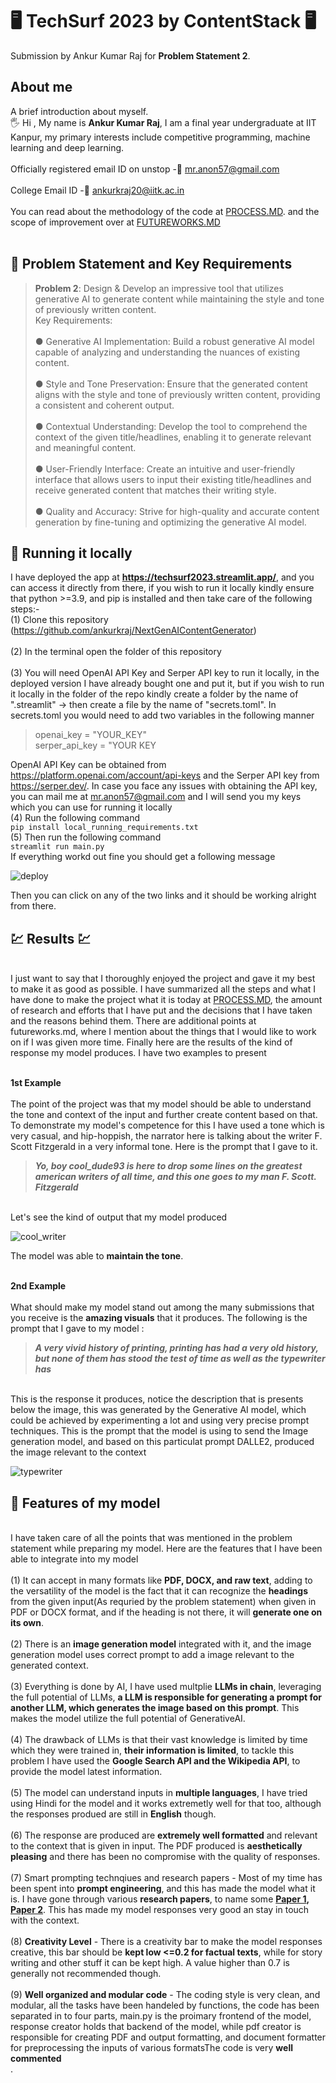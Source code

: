 # 🖥️ TechSurf 2023 by ContentStack 🖥️
Submission by Ankur Kumar Raj for **Problem Statement 2**.
## About me
A brief introduction about myself.
<br> 🖐️ Hi , My name is **Ankur Kumar Raj**, I am a final year undergraduate at IIT Kanpur, my primary interests include competitive programming, machine learning and deep learning. </br>
<br> Officially registered email ID on unstop -📧 [mr.anon57@gmail.com](mailto:mr.anon57@gmail.com) </br>
<br> College Email ID -📧 [ankurkraj20@iitk.ac.in](mailto:ankurkraj20@iitk.ac.in) </br>
<br> You can read about the methodology of the code at [PROCESS.MD](https://github.com/ankurkraj/NextGenAIContentGenerator/blob/main/PROCESS.md). and the scope of improvement over at [FUTUREWORKS.MD](https://github.com/ankurkraj/NextGenAIContentGenerator/blob/main/FUTUREWORKS.md)</br>
<br> 

## 🧾 Problem Statement and Key Requirements
>**Problem 2**: Design & Develop an impressive tool that utilizes generative AI to generate content while maintaining the style and tone of previously written content.
><br> Key Requirements: </br>
><br> ●	Generative AI Implementation: Build a robust generative AI model capable of analyzing and understanding the nuances of existing content. </br>
><br> ●	Style and Tone Preservation: Ensure that the generated content aligns with the style and tone of previously written content, providing a consistent and coherent output. </br>
><br> ●	Contextual Understanding: Develop the tool to comprehend the context of the given title/headlines, enabling it to generate relevant and meaningful content. </br>
><br> ●	User-Friendly Interface: Create an intuitive and user-friendly interface that allows users to input their existing title/headlines and receive generated content that matches their writing style. </br>
><br> ●	Quality and Accuracy: Strive for high-quality and accurate content generation by fine-tuning and optimizing the generative AI model. </br>

## 🏃 Running it locally
I have deployed the app at **https://techsurf2023.streamlit.app/**, and you can access it directly from there, if you wish to run it locally kindly ensure that python >=3.9, and pip is installed and then take care of the following steps:-
<br> (1) Clone this repository (https://github.com/ankurkraj/NextGenAIContentGenerator) </br>
<br> (2) In the terminal open the folder of this repository </br>
<br> (3) You will need OpenAI API Key and Serper API key to run it locally, in the deployed version I have already bought one and put it, but if you wish to run it locally in the folder of the repo kindly create a folder by the name of ".streamlit" -> then create a file by the name of "secrets.toml". In secrets.toml you would need to add two variables in the following manner </br>

>openai_key = "YOUR_KEY"
><br> serper_api_key = "YOUR KEY </br>

OpenAI API Key can be obtained from https://platform.openai.com/account/api-keys and the Serper API key from https://serper.dev/. In case you face any issues with obtaining the API key, you can mail me at mr.anon57@gmail.com and I will send you my keys which you can use for running it locally
<br> (4) Run the following command  </br>
`pip install local_running_requirements.txt`
<br> (5) Then run the following command </br>
`streamlit run main.py`
<br> If everything workd out fine you should get a following message</br>

![deploy](https://github.com/ankurkraj/NextGenAIContentGenerator/assets/84915395/6866b89e-c548-4eee-875c-2b1ebe503f3b)

Then you can click on any of the two links and it should be working alright from there.

## 💹 Results 💹
<br>I just want to say that I thoroughly enjoyed the project and gave it my best to make it as good as possible. I have summarized all the steps and what I have done to make the project what it is today at [PROCESS.MD](https://github.com/ankurkraj/NextGenAIContentGenerator/blob/main/PROCESS.md), the amount of research and efforts that I have put and the decisions that I have taken and the reasons behind them. There are additional points at futureworks.md, where I mention about the things that I would like to work on if I was given more time. Finally here are the results of the kind of response my model produces. I have two examples to present </br>

<br>**1st Example**</br>
<br>The point of the project was that my model should be able to understand the tone and context of the input and further create content based on that. To demonstrate my model's competence for this I have used a tone which is very casual, and hip-hoppish, the narrator here is talking about the writer F. Scott Fitzgerald in a very informal tone. Here is the prompt that I gave to it. </br>
>**_Yo, boy cool_dude93 is here to drop some lines on the greatest american writers of all time, and this one goes to my man F. Scott. Fitzgerald_**

<br>Let's see the kind of output that my model produced</br>

![cool_writer](https://github.com/ankurkraj/NextGenAIContentGenerator/assets/84915395/260ca8b2-4d74-4e2c-8dd9-a7a9fb22dc35)

The model was able to **maintain the tone**.

<br> **2nd Example** </br>
<br> What should make my model stand out among the many submissions that you receive is the **amazing visuals** that it produces. The following is the prompt that I gave to my model : </br>

> **_A very vivid history of printing, printing has had a very old history, but none of them has stood the test of time as well as the typewriter has_**

<br>This is the response it produces, notice the description that is presents below the image, this was generated by the Generative AI model, which could be achieved by experimenting a lot and using very precise prompt techniques. This is the prompt that the model is using to send the Image generation model, and based on this particulat prompt DALLE2, produced the image relevant to the context</br>

![typewriter](https://github.com/ankurkraj/NextGenAIContentGenerator/assets/84915395/054fb42f-cbbe-4471-b0ad-0e666d9e1636)

## 🧮 Features of my model
<br>I have taken care of all the points that was mentioned in the problem statement while preparing my model. Here are the features that I have been able to integrate into my model</br>
<br> (1) It can accept in many formats like **PDF, DOCX, and raw text**, adding to the versatility of the model is the fact that it can recognize the **headings** from the given input(As requried by the problem statement) when given in PDF or DOCX format, and if the heading is not there, it will **generate one on its own**. </br>
<br> (2) There is an **image generation model** integrated with it, and the image generation model uses correct prompt to add a image relevant to the generated context. </br>
<br> (3) Everything is done by AI, I have used multplie **LLMs in chain**, leveraging the full potential of LLMs, **a LLM is responsible for generating a prompt for another LLM, which generates the image based on this prompt**. This makes the model utilize the full potential of GenerativeAI. </br>
<br> (4) The drawback of LLMs is that their vast knowledge is limited by time which they were trained in, **their information is limited**, to tackle this problem I have used the **Google Search API and the Wikipedia API**, to provide the model latest information. </br>
<br> (5) The model can understand inputs in **multiple languages**, I have tried using Hindi for the model and it works extremetly well for that too, although the responses produed are still in **English** though.</br>
<br> (6) The response are produced are **extremely well formatted** and relevant to the context that is given in input. The PDF produced is **aesthetically pleasing** and there has been no compromise with the quality of responses. </br>
<br> (7) Smart prompting technqiues and research papers - Most of my time has been spent into **prompt engineering**, and this has made the model what it is. I have gone through various **research papers**, to name some **[Paper 1](https://arxiv.org/abs/2101.06804), [Paper 2](https://arxiv.org/abs/2101.06804)**. This has made my model responses very good an stay in touch with the context. </br>
<br> (8) **Creativity Level** - There is a creativity bar to make the model responses creative, this bar should be **kept low <=0.2 for factual texts**, while for story writing and other stuff it can be kept high. A value higher than 0.7 is generally not recommended though.</br>
<br> (9) **Well organized and modular code** - The coding style is very clean, and modular, all the tasks have been handeled by functions, the code has been separated in to four parts, main.py is the proimary frontend of the model, response creator holds that backend of the model, while pdf creator is responsible for creating PDF and output formatting, and document formatter for preprocessing the inputs of various formatsThe code is very **well commented** </br>.

